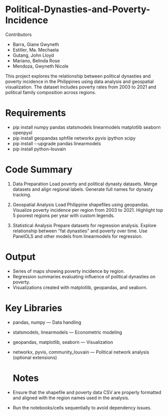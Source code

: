 # Political-Dynasties-and-Poverty-Incidence

Contributors
- Barra, Giane Gwyneth
- Estiller, Ma. Mechaela
- Gutang, John Lloyd
- Mariano, Belinda Rose
- Mendoza, Gwyneth Nicole

This project explores the relationship between political dynasties and poverty incidence in the Philippines using data analysis and geospatial visualization. The dataset includes poverty rates from 2003 to 2021 and political family composition across regions.

# Requirements
- pip install numpy pandas statsmodels linearmodels matplotlib seaborn openpyxl
- pip install geopandas sphfile networkx pyvis ipython scipy
- pip install --upgrade pandas linearmodels
- pip install python-louvain

# Code Summary
1. Data Preparation
Load poverty and political dynasty datasets.
Merge datasets and align regional labels.
Generate full names for dynasty tracking.

2. Geospatial Analysis
Load Philippine shapefiles using geopandas.
Visualize poverty incidence per region from 2003 to 2021.
Highlight top 5 poorest regions per year with custom legends.

3. Statistical Analysis
Prepare datasets for regression analysis.
Explore relationship between "fat dynasties" and poverty over time.
Use PanelOLS and other models from linearmodels for regression.

# Output
- Series of maps showing poverty incidence by region.
- Regression summaries evaluating influence of political dynasties on poverty.
- Visualizations created with matplotlib, geopandas, and seaborn.

# Key Libraries
- pandas, numpy — Data handling
- statsmodels, linearmodels — Econometric modeling
- geopandas, matplotlib, seaborn — Visualization
- networkx, pyvis, community_louvain — Political network analysis (optional extensions)

  # Notes
- Ensure that the shapefile and poverty data CSV are properly formatted and aligned with the region names used in the analysis.
- Run the notebooks/cells sequentially to avoid dependency issues.

